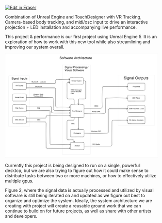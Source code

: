 <p><a target="_blank" href="https://app.eraser.io/workspace/KN5uxc36LlXSmmXT149l" id="edit-in-eraser-github-link"><img alt="Edit in Eraser" src="https://firebasestorage.googleapis.com/v0/b/second-petal-295822.appspot.com/o/images%2Fgithub%2FOpen%20in%20Eraser.svg?alt=media&amp;token=968381c8-a7e7-472a-8ed6-4a6626da5501"></a></p>

Combination of Unreal Engine and TouchDesigner with VR Tracking, Camera-based body tracking, and midi/osc input to drive an interactive projection + LED installation and accompanying live performance.

This project & performance is our first project using Unreal Engine 5. It is an exploration of how to work with this new tool while also streamlining and improving our system overall. 

![Figure 1](/.eraser/KN5uxc36LlXSmmXT149l___tTtaXijJXwZgula4by2oOh994aM2___---figure---ETwTTC5Gc1c-OY4OYR3_w---figure---nvYA598GvXfZLp4iEEJ0WA.png "Figure 1")

Currently this project is being designed to run on a single, powerful desktop, but we are also trying to figure out how it could make sense to distribute tasks between two or more machines, or how to effectively utilize multiple gpus.

Figure 2, where the signal data is actually processed and utilized by visual software is still being iterated on and updated as we figure out best to organize and optimize the system. Ideally, the system architecture we are creating with project will create a reusable ground work that we can continue to build on for future projects, as well as share with other artists and developers.


<!--- Eraser file: https://app.eraser.io/workspace/KN5uxc36LlXSmmXT149l --->
